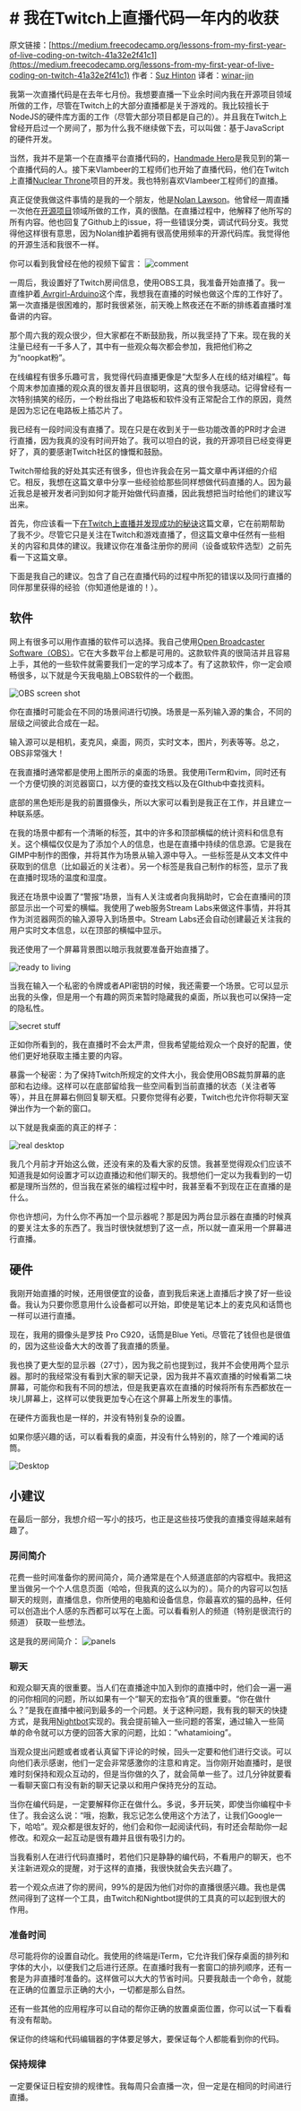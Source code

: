 # # 我在Twitch上直播代码一年内的收获

原文链接：[https://medium.freecodecamp.org/lessons-from-my-first-year-of-live-coding-on-twitch-41a32e2f41c1](https://medium.freecodecamp.org/lessons-from-my-first-year-of-live-coding-on-twitch-41a32e2f41c1)
作者：[Suz Hinton](https://medium.freecodecamp.org/@suzhinton?source=post_header_lockup)
译者：[winar-jin](https://github.com/winar-jin)

我第一次直播代码是在去年七月份。我想要直播一下业余时间内我在开源项目领域所做的工作，尽管在Twitch上的大部分直播都是关于游戏的。我比较擅长于NodeJS的硬件库方面的工作（尽管大部分项目都是自己的）。并且我在Twitch上曾经开启过一个房间了，那为什么我不继续做下去，可以叫做：基于JavaScript的硬件开发。

当然，我并不是第一个在直播平台直播代码的，[Handmade Hero](https://www.twitch.tv/handmade_hero)是我见到的第一个直播代码的人。接下来Vlambeer的工程师们也开始了直播代码，他们在Twitch上直播[Nuclear Throne](http://nuclearthrone.com/twitch/)项目的开发。我也特别喜欢Vlambeer工程师们的直播。

真正促使我做这件事情的是我的一个朋友，他是[Nolan Lawson](https://twitter.com/nolanlawson)。他曾经一周直播一次他在[开源项目](https://www.youtube.com/watch?v=9FBvpKllTQQ)领域所做的工作，真的很酷。在直播过程中，他解释了他所写的所有内容。他也回复了Github上的issue，将一些错误分类，调试代码分支。我觉得他这样很有意思，因为Nolan维护着拥有很高使用频率的开源代码库。我觉得他的开源生活和我很不一样。

你可以看到我曾经在他的视频下留言：
![comment](https://cdn-images-1.medium.com/max/1600/0*tm8xC8CJV9ZimCCI.png)

一周后，我设置好了Twitch房间信息，使用OBS工具，我准备开始直播了。我一直维护着[ Avrgirl-Arduino](https://github.com/noopkat/avrgirl-arduino)这个库，我想我在直播的时候也做这个库的工作好了。第一次直播是很困难的，那时我很紧张，前天晚上熬夜还在不断的排练着直播时准备讲的内容。

那个周六我的观众很少，但大家都在不断鼓励我，所以我坚持了下来。现在我的关注量已经有一千多人了，其中有一些观众每次都会参加，我把他们称之为“noopkat粉”。

在线编程有很多乐趣可言，我觉得代码直播更像是“大型多人在线的结对编程”。每个周末参加直播的观众真的很友善并且很聪明，这真的很令我感动。记得曾经有一次特别搞笑的经历，一个粉丝指出了电路板和软件没有正常配合工作的原因，竟然是因为忘记在电路板上插芯片了。

我已经有一段时间没有直播了。现在只是在收到关于一些功能改善的PR时才会进行直播，因为我真的没有时间开始了。我可以坦白的说，我的开源项目已经变得更好了，真的要感谢Twitch社区的慷慨和鼓励。

Twitch带给我的好处其实还有很多，但也许我会在另一篇文章中再详细的介绍它。相反，我想在这篇文章中分享一些经验给那些同样想做代码直播的人。因为最近我总是被开发者问到如何才能开始做代码直播，因此我想把当时给他们的建议写出来。

首先，你应该看一下[在Twitch上直播并发现成功的秘诀](https://www.reddit.com/r/Twitch/comments/4eyva6/a_guide_to_streaming_and_finding_success_on_twitch/)这篇文章，它在前期帮助了我不少。尽管它只是关注在Twitch和游戏直播了，但这篇文章中任然有一些相关的内容和具体的建议。我建议你在准备注册你的房间（设备或软件选型）之前先看一下这篇文章。

下面是我自己的建议。包含了自己在直播代码的过程中所犯的错误以及同行直播的同伴那里获得的经验（你知道他是谁的！）。

## 软件
网上有很多可以用作直播的软件可以选择。我自己使用[Open Broadcaster Software（OBS）](https://obsproject.com/)。它在大多数平台上都是可用的。这款软件真的很简洁并且容易上手，其他的一些软件就需要我们一定的学习成本了。有了这款软件，你一定会顺畅很多，以下就是今天我电脑上OBS软件的一个截图。

![OBS screen shot](https://cdn-images-1.medium.com/max/1600/0*s4wyeYuaiThV52q5.png)

你在直播时可能会在不同的场景间进行切换。场景是一系列输入源的集合，不同的层级之间彼此合成在一起。

输入源可以是相机，麦克风，桌面，网页，实时文本，图片，列表等等。总之，OBS非常强大！

在我直播时通常都是使用上图所示的桌面的场景。我使用iTerm和vim，同时还有一个方便切换的浏览器窗口，以方便的查找文档以及在GIthub中查找资料。

底部的黑色矩形是我的前置摄像头，所以大家可以看到是我正在工作，并且建立一种联系感。

在我的场景中都有一个清晰的标签，其中的许多和顶部横幅的统计资料和信息有关。这个横幅仅仅是为了添加个人的信息，也是在直播中持续的信息源。它是我在GIMP中制作的图像，并将其作为场景从输入源中导入。一些标签是从文本文件中获取到的信息（比如最近的关注者）。另一个标签是我自己制作的标签，显示了我在直播时现场的温度和湿度。

我还在场景中设置了“警报”场景，当有人关注或者向我捐助时，它会在直播间的顶部显示出一个可爱的横幅。我使用了web服务Stream Labs来做这件事情，并将其作为浏览器网页的输入源导入到场景中。Stream Labs还会自动创建最近关注我的用户实时文本信息，以在顶部的横幅中显示。

我还使用了一个屏幕背景图以暗示我就要准备开始直播了。

![ready to living](https://cdn-images-1.medium.com/max/1600/0*cbkVjKpyWaWZLSfS.png)

当我在输入一个私密的令牌或者API密钥的时候，我还需要一个场景。它可以显示出我的头像，但是用一个有趣的网页来暂时隐藏我的桌面，所以我也可以保持一定的隐私性。

![secret stuff](https://cdn-images-1.medium.com/max/1600/0*gbhowQ37jr3ouKhL.png)

正如你所看到的，我在直播时不会太严肃，但我希望能给观众一个良好的配置，使他们更好地获取主播主要的内容。

暴露一个秘密：为了保持Twitch所规定的文件大小，我会使用OBS裁剪屏幕的底部和右边缘。这样可以在底部留给我一些空间看到当前直播的状态（关注者等等），并且在屏幕右侧回复聊天框。只要你觉得有必要，Twitch也允许你将聊天室弹出作为一个新的窗口。

以下就是我桌面的真正的样子：

![real desktop](https://cdn-images-1.medium.com/max/1600/0*sENLkp3Plh7ZTjJt.png)

我几个月前才开始这么做，还没有来的及看大家的反馈。我甚至觉得观众们应该不知道我是如何设置才可以边直播边和他们聊天的。我想他们一定以为我看到的一切都是理所当然的，但当我在紧张的编程过程中时，我甚至看不到现在正在直播的是什么。

你也许想问，为什么你不再加一个显示器呢？那是因为两台显示器在直播的时候真的要关注太多的东西了。我当时很快就想到了这一点，所以就一直采用一个屏幕进行直播。

## 硬件
我刚开始直播的时候，还用很便宜的设备，直到我后来迷上直播后才换了好一些设备。我认为只要你愿意用什么设备都可以开始，即使是笔记本上的麦克风和话筒也一样可以进行直播。

现在，我用的摄像头是罗技 Pro C920，话筒是Blue Yeti。尽管花了钱但也是很值的，因为这些设备大大的改善了我直播的质量。

我也换了更大型的显示器（27寸），因为我之前也提到过，我并不会使用两个显示器。那时的我经常没有看到大家的聊天记录，因为我并不喜欢直播的时候看第二块屏幕，可能你和我有不同的想法，但是我更喜欢在直播的时候将所有东西都放在一块儿屏幕上，这样可以使我更加专心在这个屏幕上所发生的事情。

在硬件方面我也是一样的，并没有特别复杂的设置。

如果你感兴趣的话，可以看看我的桌面，并没有什么特别的，除了一个难闻的话筒。

![Desktop](https://cdn-images-1.medium.com/max/1600/0*EyRimlrHNEKeFmS4.jpg)

## 小建议
在最后一部分，我想介绍一写小的技巧，也正是这些技巧使我的直播变得越来越有趣了。

### 房间简介

花费一些时间准备你的房间简介，简介通常是在个人频道底部的内容框中。我把这里当做另一个个人信息页面（哈哈，但我真的这么以为的）。简介的内容可以包括聊天的规则，直播信息，你所使用的电脑和设备信息，你最喜欢的猫的品种，任何可以创造出个人感的东西都可以写在上面。可以看看别人的频道（特别是很流行的频道） 获取一些想法。

这是我的房间简介：
![panels](https://cdn-images-1.medium.com/max/1600/0*HlLs6xlnJtPwN4D6.png)

### 聊天

和观众聊天真的很重要。当人们在直播途中加入到你的直播中时，他们会一遍一遍的问你相同的问题，所以如果有一个“聊天的宏指令”真的很重要。“你在做什么？”是我在直播中被问到最多的一个问题。关于这种问题，我有我的聊天的快捷方式，是我用[Nightbot](https://www.nightbot.tv/)实现的。我会提前输入一些问题的答案，通过输入一些简单的命令就可以方便的回答大家的问题，比如：”whatamioing”。

当观众提出问题或者或者认真留下评论的时候，回头一定要和他们进行交谈。可以向他们表示感谢，他们一定会非常感激你的注意和肯定。当你刚开始直播时，是很难时刻保持和观众互动的，但是当你做的久了，就会简单一些了。过几分钟就要看一看聊天窗口有没有新的聊天记录以和用户保持充分的互动。

当你在编代码是，一定要解释你正在做什么。多说，多开玩笑，即使当你编程中卡住了。我会这么说：“哦，抱歉，我忘记怎么使用这个方法了，让我们Google一下，哈哈”。观众都是很友好的，他们会和你一起阅读代码，有时还会帮助你一起修改。和观众一起互动是很有趣并且很有吸引力的。

当我看别人在进行代码直播时，若他们只是静静的编代码，不看用户的聊天，也不关注新进观众的提醒，对于这样的直播，我很快就会失去兴趣了。

若一个观众点进了你的房间，99%的是因为他们对你的直播很感兴趣。我也是偶然间得到了这样一个工具，由Twitch和Nightbot提供的工具真的可以起到很大的作用。

### 准备时间

尽可能将你的设置自动化。我使用的终端是iTerm，它允许我们保存桌面的排列和字体的大小，以便我们之后进行还原。在直播时我有一套窗口的排列顺序，还有一套是为非直播时准备的。这样做可以大大的节省时间。只要我敲击一个命令，就能在正确的位置显示正确的大小，一切都是那么自然。

还有一些其他的应用程序可以自动的帮你正确的放置桌面位置，你可以试一下看看有没有帮助。

保证你的终端和代码编辑器的字体要足够大，要保证每个人都能看到你的代码。

### 保持规律

一定要保证日程安排的规律性。我每周只会直播一次，但一定是在相同的时间进行直播。